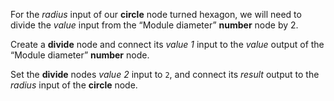 For the _radius_ input of our **circle** node turned hexagon, we will need to divide the _value_ input from the “Module diameter” **number** node by 2.

Create a **divide** node and connect its _value 1_ input to the _value_ output of the “Module diameter” **number** node.

Set the **divide** nodes _value 2_ input to `2`, and connect its _result_ output to the _radius_ input of the **circle** node.